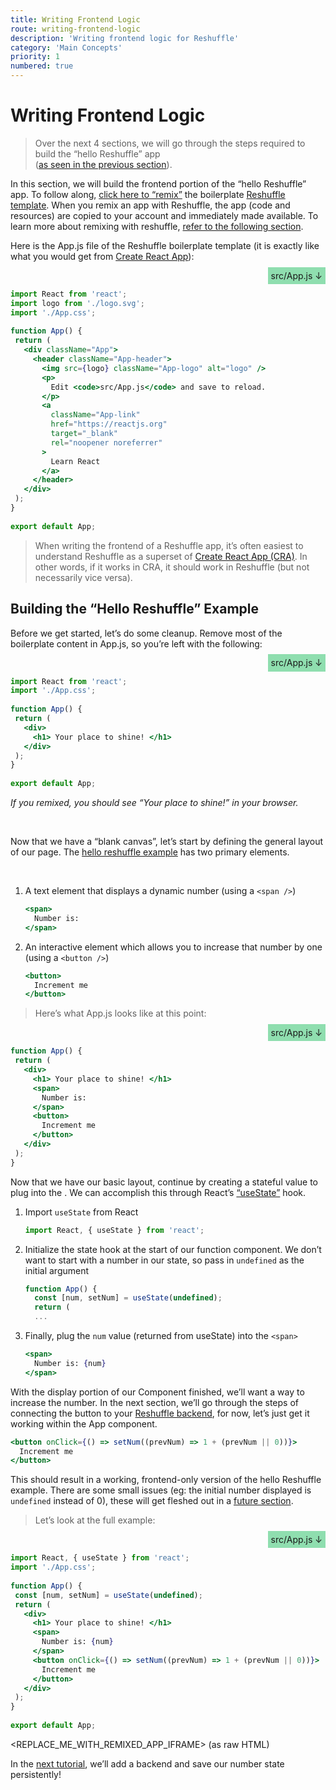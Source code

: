 ```yaml
---
title: Writing Frontend Logic
route: writing-frontend-logic
description: 'Writing frontend logic for Reshuffle'
category: 'Main Concepts'
priority: 1
numbered: true
---
```


# Writing Frontend Logic

> Over the next 4 sections, we will go through the steps required to build the “hello Reshuffle” app <br /> ([as seen in the previous section](./hello-reshuffle)).

In this section, we will build the frontend portion of the “hello Reshuffle” app. To follow along, [click here to “remix”](REPLACE_ME_WITH_REMIX_LINK) the boilerplate [Reshuffle template](REPLACE_ME_WITH_TEMPLATE_FAQ). When you remix an app with Reshuffle, the app (code and resources) are copied to your account and immediately made available. To learn more about remixing with reshuffle, [refer to the following section](REPLACE_ME_WITH_REMIX_FAQ).

Here is the App.js file of the Reshuffle boilerplate template (it is exactly like what you would get from [Create React App](https://github.com/facebook/create-react-app)):


<div style="text-align: right;"><span style="padding: 1%; background-color: rgba(35, 191, 98, 0.5)"> src/App.js  ↓</span></div>

```jsx
import React from 'react';
import logo from './logo.svg';
import './App.css';
 
function App() {
 return (
   <div className="App">
     <header className="App-header">
       <img src={logo} className="App-logo" alt="logo" />
       <p>
         Edit <code>src/App.js</code> and save to reload.
       </p>
       <a
         className="App-link"
         href="https://reactjs.org"
         target="_blank"
         rel="noopener noreferrer"
       >
         Learn React
       </a>
     </header>
   </div>
 );
}
 
export default App;
```

> When writing the frontend of a Reshuffle app, it’s often easiest to understand Reshuffle as a superset of [Create React App (CRA)](https://github.com/facebook/create-react-app). In other words, if it works in CRA, it should work in Reshuffle (but not necessarily vice versa).

## Building the “Hello Reshuffle” Example

Before we get started, let’s do some cleanup. Remove most of the boilerplate content in App.js, so you’re left with the following:


<div style="text-align: right;"><span style="padding: 1%; background-color: rgba(35, 191, 98, 0.5)"> src/App.js  ↓</span></div>

```jsx
import React from 'react';
import './App.css';
 
function App() {
 return (
   <div>
     <h1> Your place to shine! </h1>
   </div>
 );
}
 
export default App;
```

_If you remixed, you should see “Your place to shine!” in your browser._

<br />

Now that we have a “blank canvas”, let’s start by defining the general layout of our page. The [hello reshuffle example](./hello-reshuffle) has two primary elements.

<br />

1. A text element that displays a dynamic number (using a `<span />`) 

	```jsx
    <span>
      Number is:
    </span>
    ```

2. An interactive element which allows you to increase that number by one (using a `<button />`)

    ```jsx
    <button>
      Increment me
    </button>
    ```



> Here’s what App.js looks like at this point:
<div style="text-align: right;"><span style="text-align: right; padding: 1%; background-color: rgba(35, 191, 98, 0.5)"> src/App.js  ↓</span></div>

```jsx
function App() {
 return (
   <div>
     <h1> Your place to shine! </h1>
     <span>
       Number is:
     </span>
     <button>
       Increment me
     </button>
   </div>
 );
}
```

Now that we have our basic layout, continue by creating a stateful value to plug into the <span>. We can accomplish this through React’s [“useState”](https://reactjs.org/docs/hooks-state.html) hook. 

1. Import `useState` from React

    ```jsx
    import React, { useState } from 'react';
    ```

2. Initialize the state hook at the start of our function component. We don’t want to start with a number in our state, so pass in `undefined` as the initial argument

    ```jsx
    function App() {
      const [num, setNum] = useState(undefined);
      return (
      ...
    ```

3. Finally, plug the `num` value (returned from useState) into the `<span>`

    ```jsx
    <span>
      Number is: {num}
    </span>
    ```

With the display portion of our Component finished, we’ll want a way to increase the number. In the next section, we’ll go through the steps of connecting the button to your [Reshuffle backend](REPLACE_ME_WITH_BACKEND_FAQ), for now, let’s just get it working within the App component.

```jsx
<button onClick={() => setNum((prevNum) => 1 + (prevNum || 0))}>
  Increment me
</button>
```

This should result in a working, frontend-only version of the hello Reshuffle example. There are some small issues (eg: the initial number displayed is `undefined` instead of 0), these will get fleshed out in a [future section](./calling-the-backend-from-the-frontend).

> Let’s look at the full example:
<div style="text-align: right;"><span style="padding: 1%; background-color: rgba(35, 191, 98, 0.5)"> src/App.js  ↓</span></div>

```jsx
import React, { useState } from 'react';
import './App.css';
 
function App() {
 const [num, setNum] = useState(undefined);
 return (
   <div>
     <h1> Your place to shine! </h1>
     <span>
       Number is: {num}
     </span>
     <button onClick={() => setNum((prevNum) => 1 + (prevNum || 0))}>
       Increment me
     </button>
   </div>
 );
}
 
export default App;
```

<REPLACE_ME_WITH_REMIXED_APP_IFRAME> (as raw HTML)

In the [next tutorial](./writing-backend-logic), we’ll add a backend and save our number state persistently!

<br />
<br />
<br />
